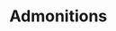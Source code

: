 # Admonitions

```eval_rst note:: Notes can provide complementary information.
```

```eval_rst warning:: Warnings can be scary.
```